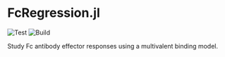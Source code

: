 # FcRegression.jl

![Test](https://github.com/meyer-lab/FcRegression.jl/workflows/Test/badge.svg)
![Build](https://github.com/meyer-lab/FcRegression.jl/workflows/Build/badge.svg)

Study Fc antibody effector responses using a multivalent binding model.
